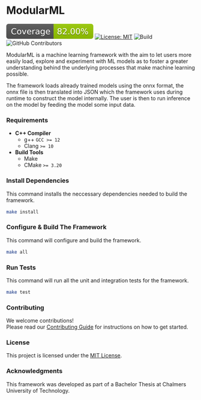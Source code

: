 # ModularML

![Coverage](https://raw.githubusercontent.com/willayy/modularml/gh-pages/docs/coverage-badge.svg)
[![License: MIT](https://img.shields.io/badge/License-MIT-red.svg)](https://opensource.org/licenses/MIT)
![Build](https://github.com/willayy/modularml/actions/workflows/ci_cd.yaml/badge.svg)
![GitHub Contributors](https://img.shields.io/github/contributors/willayy/modularml)

<!-- 
Doesnt work currently issue with services but will try again later
![Visitors](https://shields.io/badge/dynamic/json?label=Visitors&query=value&url=https://api.countapi.xyz/hit/willayy.modularml)
-->


ModularML is a machine learning framework with the aim to let users more easily load, explore and experiment with ML models as to foster a greater understanding behind the underlying processes that make machine learning possible. 

The framework loads already trained models using the onnx format, the onnx file is then translated into JSON which the framework uses during runtime to construct the model internally. The user is then to run inference on the model by feeding the model some input data.

### Requirements

- **C++ Compiler**  
  - g++ `GCC >= 12`  
  - Clang `>= 10`  
- **Build Tools**  
  - Make  
  - CMake `>= 3.20`  

### Install Dependencies
This command installs the neccessary dependencies needed to build the framework.
```sh
make install
```

### Configure & Build The Framework
This command will configure and build the framework.
```sh
make all
```

### Run Tests
This command will run all the unit and integration tests for the framework.
```sh
make test
```

### Contributing
We welcome contributions!  
Please read our [Contributing Guide](CONTRIBUTING.md) for instructions on how to get started.

### License
This project is licensed under the [MIT License](LICENSE).

### Acknowledgments
This framework was developed as part of a Bachelor Thesis at Chalmers University of Technology.